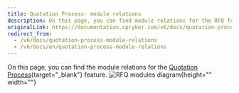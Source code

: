 ```yaml
---
title: Quotation Process- module relations
description: On this page, you can find module relations for the RFQ feature provided by Spryker.
originalLink: https://documentation.spryker.com/v6/docs/quotation-process-module-relations
redirect_from:
  - /v6/docs/quotation-process-module-relations
  - /v6/docs/en/quotation-process-module-relations
---
```


On this page, you can find the module relations for the [Quotation Process](https://documentation.spryker.com/docs/quotation-process-rfq-feature-overview-201907){target="_blank"} feature.
![RFQ modules diagram](https://spryker.s3.eu-central-1.amazonaws.com/docs/Features/Workflow+%26+Process+Management/Quotation+process+and+RFQ/Quotation+Process+%26+RFQ+Feature+Overview/request-for-quote-module-diagram.png){height="" width=""}
